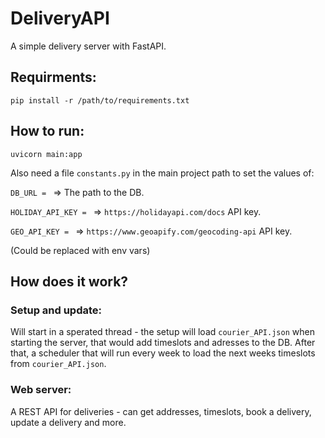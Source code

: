 # DeliveryAPI
A simple delivery server with FastAPI.

## Requirments:
``
pip install -r /path/to/requirements.txt
``

## How to run:
``
uvicorn main:app 
``

Also need a file `constants.py` in the main project path to set the values of:

``DB_URL = `` => The path to the DB.

``HOLIDAY_API_KEY = `` => `https://holidayapi.com/docs` API key.

``GEO_API_KEY = `` => `https://www.geoapify.com/geocoding-api` API key.

(Could be replaced with env vars)

## How does it work?

### Setup and update:
Will start in a sperated thread - the setup will load `courier_API.json` when starting the server, that would add timeslots and adresses to the DB.
After that, a scheduler that will run every week to load the next weeks timeslots from `courier_API.json`.

### Web server:
A REST API for deliveries - can get addresses, timeslots, book a delivery, update a delivery and more.
